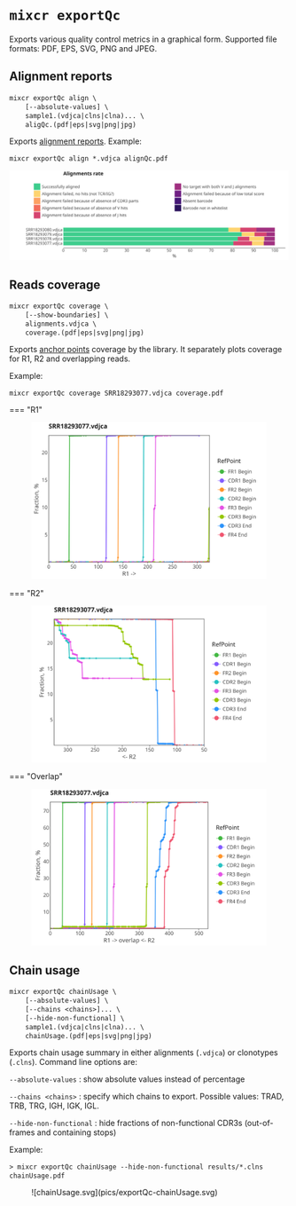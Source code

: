 # `mixcr exportQc`

Exports various quality control metrics in a graphical form. Supported file formats: PDF, EPS, SVG, PNG and JPEG.

## Alignment reports
```
mixcr exportQc align \
    [--absolute-values] \ 
    sample1.(vdjca|clns|clna)... \
    aligQc.(pdf|eps|svg|png|jpg)  
```
Exports [alignment reports](report-align.md). Example:

```
mixcr exportQc align *.vdjca alignQc.pdf
```
![aligQc.svg](pics/exportQc-align.svg)

## Reads coverage
```
mixcr exportQc coverage \
    [--show-boundaries] \
    alignments.vdjca \
    coverage.(pdf|eps|svg|png|jpg)  
```
Exports [anchor points](ref-gene-features.md) coverage by the library. It separately plots coverage for R1, R2 and overlapping reads.

Example:

```shell
mixcr exportQc coverage SRR18293077.vdjca coverage.pdf
```

=== "R1"
    <figure markdown>
    ![R1](pics/exportQc-coverage_R1.svg)
    </figure>
=== "R2"
    <figure markdown>
    ![R2](pics/exportQc-coverage_R2.svg)
    </figure>
=== "Overlap"
    <figure markdown>
    ![Overlap](pics/exportQc-coverage_Overlap.svg)
    </figure>

## Chain usage
```
mixcr exportQc chainUsage \
    [--absolute-values] \
    [--chains <chains>]... \
    [--hide-non-functional] \
    sample1.(vdjca|clns|clna)... \
    chainUsage.(pdf|eps|svg|png|jpg)  
```
Exports chain usage summary in either alignments (`.vdjca`) or clonotypes (`.clns`). Command line options are: 

`--absolute-values`
: show absolute values instead of percentage

`--chains <chains>`
: specify which chains to export. Possible values: TRAD, TRB, TRG, IGH, IGK, IGL. 

`--hide-non-functional`
: hide fractions of non-functional CDR3s (out-of-frames and containing stops)

Example:
```shell
> mixcr exportQc chainUsage --hide-non-functional results/*.clns chainUsage.pdf 
```
<figure markdown>
![chainUsage.svg](pics/exportQc-chainUsage.svg)
</figure>

